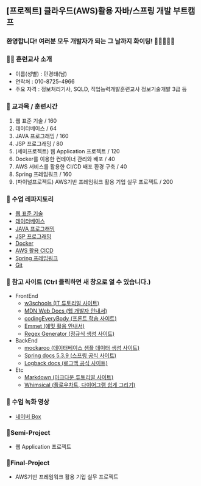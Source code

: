 ## [프로젝트] 클라우드(AWS)활용 자바/스프링 개발 부트캠프

### 환영합니다! 여러분 모두 개발자가 되는 그 날까지 화이팅! 🏃🏃‍♂️🏃‍♀️

### 👨‍🏫 훈련교사 소개
- 이름(성별) : 민경태(남)
- 연락처 : 010-8725-4966
- 주요 자격 : 정보처리기사, SQLD, 직업능력개발훈련교사 정보기술개발 3급 등

### 📖 교과목 / 훈련시간
1. 웹 표준 기술 / 160
2. 데이터베이스 / 64
3. JAVA 프로그래밍 / 160
4. JSP 프로그래밍 / 80
5. (세미프로젝트) 웹 Application 프로젝트 / 120
6. Docker를 이용한 컨테이너 관리와 배포 / 40
7. AWS 서비스를 활용한 CI/CD 배포 환경 구축 / 40
8. Spring 프레임워크 / 160
9. (파이널프로젝트) AWS기반 프레임워크 활용 기업 실무 프로젝트 / 200

### 📂 수업 레파지토리
- [웹 표준 기술](https://github.com/gdj93/Web)
- [데이터베이스](https://github.com/gdj93/Database)
- [JAVA 프로그래밍](https://github.com/gdj93/Java)
- [JSP 프로그래밍](https://github.com/gdj93/JspServlet)
- [Docker](https://github.com/gdj93/Docker)
- [AWS 활용 CICD](https://github.com/gdj93/CICD)
- [Spring 프레임워크](https://github.com/gdj93/Spring)
- [Git](https://github.com/gdj93/Git)

### 💬 참고 사이트 (Ctrl 클릭하면 새 창으로 열 수 있습니다.)
<ul type="disc">
  <li>FrontEnd
    <ul>
      <li><a href="https://www.w3schools.com/">w3schools (IT 튜토리얼 사이트)</a></li>
      <li><a href="https://developer.mozilla.org/ko/">MDN Web Docs (웹 개발자 안내서)</a></li>
      <li><a href="https://codingeverybody.kr/">codingEveryBody (프론트 학습 사이트)</a></li>
      <li><a href="https://docs.emmet.io/abbreviations/syntax/">Emmet (에밋 활용 안내서)</a></li>
      <li><a href="https://regex-generator.olafneumann.org/">Regex Generator (정규식 생성 사이트)</a></li>
    </ul>
  </li>
  <li>BackEnd
    <ul>
      <li><a href="https://mockaroo.com/">mockaroo (데이터베이스 샘플 데이터 생성 사이트)</a></li>
      <li><a href="https://docs.spring.io/spring-framework/docs/5.3.39/reference/html/">Spring docs 5.3.9 (스프링 공식 사이트)</a></li>
      <li><a href="https://logback.qos.ch/manual/index.html">Logback docs (로그백 공식 사이트)</a></li>
    </ul>
  </li>
  <li>Etc
    <ul>
      <li><a href="https://www.markdowntutorial.com/kr/">Markdown (마크다운 튜토리얼 사이트)</a></li>
      <li><a href="https://whimsical.com/">Whimsical (플로우차트, 다이어그램 쉽게 그리기)</a></li>
    </ul>
  </li>
</ul>

### 🎦 수업 녹화 영상
- [네이버 Box](https://naver.me/F4LwbDaU)

### 🤝Semi-Project
- 웹 Application 프로젝트

### 🤝Final-Project
- AWS기반 프레임워크 활용 기업 실무 프로젝트
